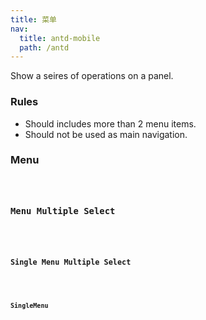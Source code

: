 ```yaml
---
title: 菜单
nav:
  title: antd-mobile
  path: /antd
---
```


Show a seires of operations on a panel.

### Rules

- Should includes more than 2 menu items.
- Should not be used as main navigation.


### Menu
<code src="./demos/basic.tsx" />

### Menu Multiple Select
<code src="./demos/multiSelect.tsx" />

### Single Menu Multiple Select
<code src="./demos/singleMulti.tsx" />

### SingleMenu
<code src="./demos/singleSelect.tsx" />

<API/>